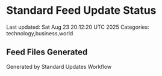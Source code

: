 # Standard Feed Update Status
Last updated: Sat Aug 23 20:12:20 UTC 2025
Categories: technology,business,world

## Feed Files Generated

Generated by Standard Updates Workflow
